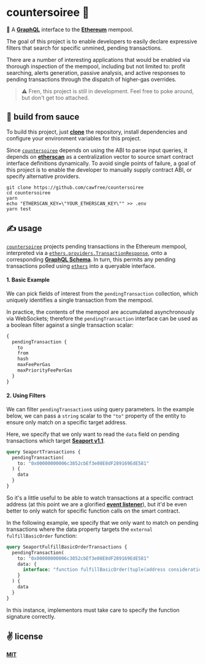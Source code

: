 # countersoiree 💃
🧪 A [__GraphQL__](https://www.apollographql.com/) interface to the [__Ethereum__](https://ethereum.org) mempool.

The goal of this project is to enable developers to easily declare expressive filters that search for specific unmined, pending transactions.

There are a number of interesting applications that would be enabled via thorough inspection of the mempool, including but not limited to: profit searching, alerts generation, passive analysis, and active responses to pending transactions through the dispatch of higher-gas overrides.

> ⚠️ Fren, this project is still in development. Feel free to poke around, but don't get too attached.

## 🍝 build from sauce

To build this project, just [__clone__](https://rogerdudler.github.io/git-guide/) the repository, install dependencies and configure your environment variables for this project.

Since [`countersoiree`](https://github.com/cawfree/countersoiree) depends on using the ABI to parse input queries, it depends on [__etherscan__](https://etherscan.io) as a centralization vector to source smart contract interface definitions dynamically. To avoid single points of failure, a goal of this project is to enable the developer to manually supply contract ABI, or specify alternative providers.

```shell
git clone https://github.com/cawfree/countersoiree
cd countersoiree
yarn
echo "ETHERSCAN_KEY=\"YOUR_ETHERSCAN_KEY\"" >> .env
yarn test
```

## ✍️ usage

[`countersoiree`](https://github.com/cawfree/countersoiree) projects pending transactions in the Ethereum mempool, interpreted via a [`ethers.providers.TransactionResponse`](https://docs.ethers.io/v5/api/providers/types/), onto a corresponding [__GraphQL Schema__](./schema.graphql). In turn, this permits any pending transactions polled using [`ethers`](https://ethers.io/) into a queryable interface.

#### 1. Basic Example

We can pick fields of interest from the `pendingTransaction` collection, which uniquely identifies a single transaction from the mempool.

In practice, the contents of the mempool are accumulated asynchronously via WebSockets; therefore the `pendingTransaction` interface can be used as a boolean filter against a single transaction scalar:

```graphql
{
  pendingTransaction {
    to
    from
    hash
    maxFeePerGas
    maxPriorityFeePerGas
  }
}
```

#### 2. Using Filters

We can filter `pendingTransaction`s using query parameters. In the example below, we can pass a `string` scalar to the `"to"` property of the entity to ensure only match on a specific target address.

Here, we specify that we only want to read the `data` field on pending transactions which target [__Seaport v1.1__](https://etherscan.io/address/0x00000000006c3852cbef3e08e8df289169ede581).

```graphql
query SeaportTransactions {
  pendingTransaction(
    to: "0x00000000006c3852cbEf3e08E8dF289169EdE581"
  ) {
    data
  }
}
```

So it's a little useful to be able to watch transactions at a specific contract address (at this point we are a glorified [__event listener__](https://docs.ethers.io/v5/api/providers/provider/#Provider--events)), but it'd be even better to only watch for specific function calls on the smart contract.

In the following example, we specify that we only want to match on pending transactions where the data property targets the `external` `fulfillBasicOrder` function:

```graphql
query SeaportFulfillBasicOrderTransactions {
  pendingTransaction(
    to: "0x00000000006c3852cbEf3e08E8dF289169EdE581"
    data: {
      interface: "function fulfillBasicOrder(tuple(address considerationToken, uint256 considerationIdentifier, uint256 considerationAmount, address offerer, address zone, address offerToken, uint256 offerIdentifier, uint256 offerAmount, uint8 basicOrderType, uint256 startTime, uint256 endTime, bytes32 zoneHash, uint256 salt, bytes32 offererConduitKey, bytes32 fulfillerConduitKey, uint256 totalOriginalAdditionalRecipients, tuple(uint256 amount, address recipient)[] additionalRecipients, bytes signature) parameters) payable returns (bool fulfilled)"
    }
  ) {
    data
  }
}
```

In this instance, implementors must take care to specify the function signature correctly.

## ✌️ license
[__MIT__](./LICENSE)
